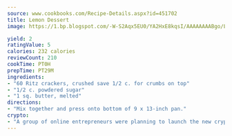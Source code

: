 ```yaml
---
source: www.cookbooks.com/Recipe-Details.aspx?id=451702
title: Lemon Dessert
image: https://1.bp.blogspot.com/-W-S2Aqx5EU0/YA2HxE8kqsI/AAAAAAAABgo/LNxJ2X_rvYgPNsplYMgQNjuwxaZ0e3pQQCLcBGAsYHQ/s320/17.png

yield: 2
ratingValue: 5
calories: 232 calories
reviewCount: 210
cookTime: PT0H
prepTime: PT29M
ingredients:
- "60 Ritz crackers, crushed save 1/2 c. for crumbs on top"
- "1/2 c. powdered sugar"
- "1 sq. butter, melted"
directions:
- "Mix together and press onto bottom of 9 x 13-inch pan."
crypto:
- "A group of online entrepreneurs were planning to launch the new cryptocurrency on Thursday."
---
```

